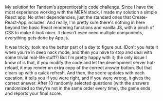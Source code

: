 My solution for Tandem's apprenticeship code challenge. Since I have the most experience working with the MERN stack, I made my
solution a simple React app. No other dependencies, just the standard ones that Create-React-App includes. And really, I'm pretty
sure there's nothing in here beyond the basic React rendering functions and vanilla JS, with a pinch of CSS to make it look nicer. It doesn't even need multiple components, everything gets done by App.js.

It was tricky, took me the better part of a day to figure out. (Don't you hate it when you're in deep hack mode, and then you have to stop and deal with some trivial real-life stuff?) But I'm pretty happy with it; the only issue I know of is that, if you modify the code and let the development server hot-reload, it may render an extra copy of the correct answer button. But that clears up with a quick refresh. And then, the score updates with each question, it tells you if you were right, and if you were wrong, it gives the correct answer. After 10 randomly selected questions (with the answers randomized so they're not in the same order every time), the game ends and reports your final score.
